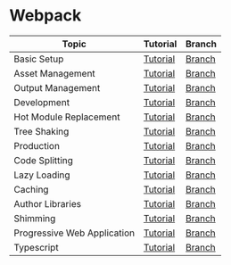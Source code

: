 # Webpack

| Topic                       | Tutorial                                                               | Branch                                                                       |
| --------------------------- | ---------------------------------------------------------------------- | ---------------------------------------------------------------------------- |
| Basic Setup                 | [Tutorial](https://webpack.js.org/guides/getting-started/#basic-setup) | [Branch](https://github.com/steveosoule/webpack/tree/basic-setup)            |
| Asset Management            | [Tutorial](https://webpack.js.org/guides/asset-management)             | [Branch](https://github.com/steveosoule/webpack/tree/asset-management)       |
| Output Management           | [Tutorial](https://webpack.js.org/guides/output-management)            | [Branch](https://github.com/steveosoule/webpack/tree/output-management)      |
| Development                 | [Tutorial](https://webpack.js.org/guides/development)                  | [Branch](https://github.com/steveosoule/webpack/tree/development)            |
| Hot Module Replacement      | [Tutorial](https://webpack.js.org/guides/hot-module-replacement)       | [Branch](https://github.com/steveosoule/webpack/tree/hot-module-replacement) |
| Tree Shaking                | [Tutorial](https://webpack.js.org/guides/tree-shaking)                 | [Branch](https://github.com/steveosoule/webpack/tree/tree-shaking)           |
| Production                  | [Tutorial](https://webpack.js.org/guides/production)                   | [Branch](https://github.com/steveosoule/webpack/tree/production)             |
| Code Splitting              | [Tutorial](https://webpack.js.org/guides/code-splitting)               | [Branch](https://github.com/steveosoule/webpack/tree/code-splitting)         |
| Lazy Loading                | [Tutorial](https://webpack.js.org/guides/lazy-loading)                 | [Branch](https://github.com/steveosoule/webpack/tree/lazy-loading)           |
| Caching                     | [Tutorial](https://webpack.js.org/guides/caching)                      | [Branch](https://github.com/steveosoule/webpack/tree/caching)                |
| Author Libraries            | [Tutorial](https://webpack.js.org/guides/author-libraries)             | [Branch](https://github.com/steveosoule/webpack/tree/author-libraries)       |
| Shimming                    | [Tutorial](https://webpack.js.org/guides/shimming)                     | [Branch](https://github.com/steveosoule/webpack/tree/shimming)               |
| Progressive Web Application | [Tutorial](https://webpack.js.org/guides/progressive-web-application)  | [Branch](https://github.com/steveosoule/webpack/tree/pwa)                    |
| Typescript                  | [Tutorial](https://webpack.js.org/guides/typescript)                   | [Branch](https://github.com/steveosoule/webpack/tree/typescript)              |